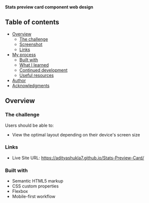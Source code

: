 **Stats preview card component web design**

## Table of contents

- [Overview](#overview)
  - [The challenge](#the-challenge)
  - [Screenshot](#screenshot)
  - [Links](#links)
- [My process](#my-process)
  - [Built with](#built-with)
  - [What I learned](#what-i-learned)
  - [Continued development](#continued-development)
  - [Useful resources](#useful-resources)
- [Author](#author)
- [Acknowledgments](#acknowledgments)

## Overview

### The challenge

Users should be able to:

- View the optimal layout depending on their device's screen size

### Links

- Live Site URL: https://adityashukla7.github.io/Stats-Preview-Card/

### Built with

- Semantic HTML5 markup
- CSS custom properties
- Flexbox
- Mobile-first workflow
